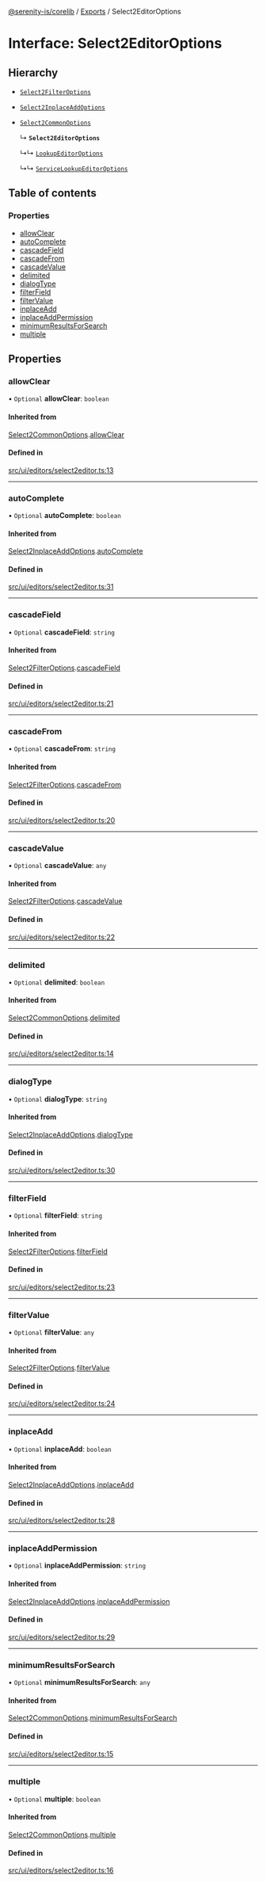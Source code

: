 [@serenity-is/corelib](../README.md) / [Exports](../modules.md) / Select2EditorOptions

# Interface: Select2EditorOptions

## Hierarchy

- [`Select2FilterOptions`](Select2FilterOptions.md)

- [`Select2InplaceAddOptions`](Select2InplaceAddOptions.md)

- [`Select2CommonOptions`](Select2CommonOptions.md)

  ↳ **`Select2EditorOptions`**

  ↳↳ [`LookupEditorOptions`](LookupEditorOptions.md)

  ↳↳ [`ServiceLookupEditorOptions`](ServiceLookupEditorOptions.md)

## Table of contents

### Properties

- [allowClear](Select2EditorOptions.md#allowclear)
- [autoComplete](Select2EditorOptions.md#autocomplete)
- [cascadeField](Select2EditorOptions.md#cascadefield)
- [cascadeFrom](Select2EditorOptions.md#cascadefrom)
- [cascadeValue](Select2EditorOptions.md#cascadevalue)
- [delimited](Select2EditorOptions.md#delimited)
- [dialogType](Select2EditorOptions.md#dialogtype)
- [filterField](Select2EditorOptions.md#filterfield)
- [filterValue](Select2EditorOptions.md#filtervalue)
- [inplaceAdd](Select2EditorOptions.md#inplaceadd)
- [inplaceAddPermission](Select2EditorOptions.md#inplaceaddpermission)
- [minimumResultsForSearch](Select2EditorOptions.md#minimumresultsforsearch)
- [multiple](Select2EditorOptions.md#multiple)

## Properties

### allowClear

• `Optional` **allowClear**: `boolean`

#### Inherited from

[Select2CommonOptions](Select2CommonOptions.md).[allowClear](Select2CommonOptions.md#allowclear)

#### Defined in

[src/ui/editors/select2editor.ts:13](https://github.com/serenity-is/serenity/blob/master/packages/corelib/src/ui/editors/select2editor.ts#L13)

___

### autoComplete

• `Optional` **autoComplete**: `boolean`

#### Inherited from

[Select2InplaceAddOptions](Select2InplaceAddOptions.md).[autoComplete](Select2InplaceAddOptions.md#autocomplete)

#### Defined in

[src/ui/editors/select2editor.ts:31](https://github.com/serenity-is/serenity/blob/master/packages/corelib/src/ui/editors/select2editor.ts#L31)

___

### cascadeField

• `Optional` **cascadeField**: `string`

#### Inherited from

[Select2FilterOptions](Select2FilterOptions.md).[cascadeField](Select2FilterOptions.md#cascadefield)

#### Defined in

[src/ui/editors/select2editor.ts:21](https://github.com/serenity-is/serenity/blob/master/packages/corelib/src/ui/editors/select2editor.ts#L21)

___

### cascadeFrom

• `Optional` **cascadeFrom**: `string`

#### Inherited from

[Select2FilterOptions](Select2FilterOptions.md).[cascadeFrom](Select2FilterOptions.md#cascadefrom)

#### Defined in

[src/ui/editors/select2editor.ts:20](https://github.com/serenity-is/serenity/blob/master/packages/corelib/src/ui/editors/select2editor.ts#L20)

___

### cascadeValue

• `Optional` **cascadeValue**: `any`

#### Inherited from

[Select2FilterOptions](Select2FilterOptions.md).[cascadeValue](Select2FilterOptions.md#cascadevalue)

#### Defined in

[src/ui/editors/select2editor.ts:22](https://github.com/serenity-is/serenity/blob/master/packages/corelib/src/ui/editors/select2editor.ts#L22)

___

### delimited

• `Optional` **delimited**: `boolean`

#### Inherited from

[Select2CommonOptions](Select2CommonOptions.md).[delimited](Select2CommonOptions.md#delimited)

#### Defined in

[src/ui/editors/select2editor.ts:14](https://github.com/serenity-is/serenity/blob/master/packages/corelib/src/ui/editors/select2editor.ts#L14)

___

### dialogType

• `Optional` **dialogType**: `string`

#### Inherited from

[Select2InplaceAddOptions](Select2InplaceAddOptions.md).[dialogType](Select2InplaceAddOptions.md#dialogtype)

#### Defined in

[src/ui/editors/select2editor.ts:30](https://github.com/serenity-is/serenity/blob/master/packages/corelib/src/ui/editors/select2editor.ts#L30)

___

### filterField

• `Optional` **filterField**: `string`

#### Inherited from

[Select2FilterOptions](Select2FilterOptions.md).[filterField](Select2FilterOptions.md#filterfield)

#### Defined in

[src/ui/editors/select2editor.ts:23](https://github.com/serenity-is/serenity/blob/master/packages/corelib/src/ui/editors/select2editor.ts#L23)

___

### filterValue

• `Optional` **filterValue**: `any`

#### Inherited from

[Select2FilterOptions](Select2FilterOptions.md).[filterValue](Select2FilterOptions.md#filtervalue)

#### Defined in

[src/ui/editors/select2editor.ts:24](https://github.com/serenity-is/serenity/blob/master/packages/corelib/src/ui/editors/select2editor.ts#L24)

___

### inplaceAdd

• `Optional` **inplaceAdd**: `boolean`

#### Inherited from

[Select2InplaceAddOptions](Select2InplaceAddOptions.md).[inplaceAdd](Select2InplaceAddOptions.md#inplaceadd)

#### Defined in

[src/ui/editors/select2editor.ts:28](https://github.com/serenity-is/serenity/blob/master/packages/corelib/src/ui/editors/select2editor.ts#L28)

___

### inplaceAddPermission

• `Optional` **inplaceAddPermission**: `string`

#### Inherited from

[Select2InplaceAddOptions](Select2InplaceAddOptions.md).[inplaceAddPermission](Select2InplaceAddOptions.md#inplaceaddpermission)

#### Defined in

[src/ui/editors/select2editor.ts:29](https://github.com/serenity-is/serenity/blob/master/packages/corelib/src/ui/editors/select2editor.ts#L29)

___

### minimumResultsForSearch

• `Optional` **minimumResultsForSearch**: `any`

#### Inherited from

[Select2CommonOptions](Select2CommonOptions.md).[minimumResultsForSearch](Select2CommonOptions.md#minimumresultsforsearch)

#### Defined in

[src/ui/editors/select2editor.ts:15](https://github.com/serenity-is/serenity/blob/master/packages/corelib/src/ui/editors/select2editor.ts#L15)

___

### multiple

• `Optional` **multiple**: `boolean`

#### Inherited from

[Select2CommonOptions](Select2CommonOptions.md).[multiple](Select2CommonOptions.md#multiple)

#### Defined in

[src/ui/editors/select2editor.ts:16](https://github.com/serenity-is/serenity/blob/master/packages/corelib/src/ui/editors/select2editor.ts#L16)
